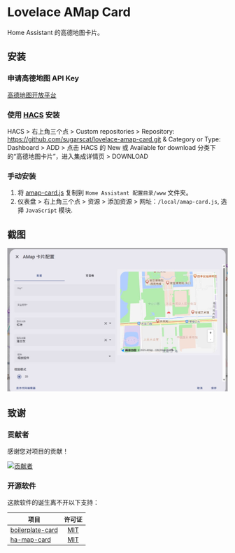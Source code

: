 # Lovelace AMap Card

Home Assistant 的高德地图卡片。

## 安装

### 申请高德地图 API Key

[高德地图开放平台](https://lbs.amap.com/api/javascript-api-v2/prerequisites)

### 使用 [HACS](https://hacs.xyz/) 安装

HACS > 右上角三个点 > Custom repositories > Repository: https://github.com/sugarscat/lovelace-amap-card.git & Category or Type: Dashboard > ADD > 点击 HACS 的 New 或 Available for download 分类下的“高德地图卡片”，进入集成详情页 > DOWNLOAD

### 手动安装

1. 将 [amap-card.js](dist/amap-card.js) 复制到 `Home Assistant 配置目录/www` 文件夹。
2. 仪表盘 > 右上角三个点 > 资源 > 添加资源 > 网址：`/local/amap-card.js`, 选择 `JavaScript` 模块.

## 截图

![截图](./img.jpg)

## 致谢

### 贡献者

感谢您对项目的贡献！

[![贡献者](https://contrib.rocks/image?repo=sugarscat/lovelace-amap-card)](https://github.com/sugarscat/lovelace-amap-card/graphs/contributors)

### 开源软件

这款软件的诞生离不开以下支持：

| 项目                                                                 |                                   许可证                                   |
| -------------------------------------------------------------------- | :-------------------------------------------------------------------------: |
| [boilerplate-card](https://github.com/custom-cards/boilerplate-card) | [MIT](https://github.com/custom-cards/boilerplate-card/blob/master/LICENSE) |
| [ha-map-card](https://github.com/nathan-gs/ha-map-card) | [MIT](https://github.com/nathan-gs/ha-map-card/blob/main/LICENSE) |
